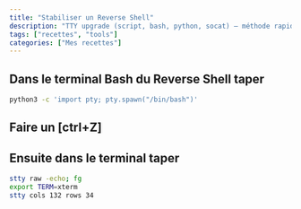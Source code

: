 ```yaml
---
title: "Stabiliser un Reverse Shell"
description: "TTY upgrade (script, bash, python, socat) – méthode rapide."
tags: ["recettes", "tools"]
categories: ["Mes recettes"]
---
```

## Dans le terminal Bash du Reverse Shell taper

```bash
python3 -c 'import pty; pty.spawn("/bin/bash")'
```

## Faire un [ctrl+Z]

## Ensuite dans le terminal taper

```bash
stty raw -echo; fg
export TERM=xterm  
stty cols 132 rows 34
```
<br>


